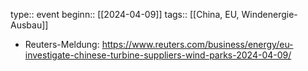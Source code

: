 type:: event
beginn:: [[2024-04-09]]
tags:: [[China, EU, Windenergie-Ausbau]]

- Reuters-Meldung: https://www.reuters.com/business/energy/eu-investigate-chinese-turbine-suppliers-wind-parks-2024-04-09/